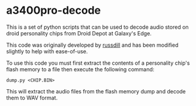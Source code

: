 # a3400pro-decode
This is a set of python scripts that can be used to decode audio stored on droid personality chips from Droid Depot at Galaxy's Edge.

This code was originally developed by [russdill](https://github.com/russdill/a3400pro) and has been modified slightly to help with ease-of-use.

To use this code you must first extract the contents of a personality chip's flash memory to a file then execute the following command:

`dump.py <CHIP.BIN>`

This will extract the audio files from the flash memory dump and decode them to WAV format.
